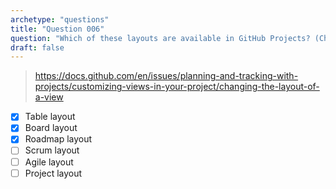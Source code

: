 ```yaml
---
archetype: "questions"
title: "Question 006"
question: "Which of these layouts are available in GitHub Projects? (Choose three.)"
draft: false
---
```



> https://docs.github.com/en/issues/planning-and-tracking-with-projects/customizing-views-in-your-project/changing-the-layout-of-a-view
- [x] Table layout
- [x] Board layout
- [x] Roadmap layout
- [ ] Scrum layout
- [ ] Agile layout
- [ ] Project layout
